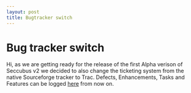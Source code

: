 ```yaml
---
layout: post
title: Bugtracker switch
---
```

# Bug tracker switch

Hi, as we are getting ready for the release of the first Alpha verison of
Seccubus v2 we decided to also change the ticketing system from the native
Sourceforge tracker to Trac. Defects, Enhancements, Tasks and Features can be
logged [here](https://sourceforge.net/apps/trac/seccubus/report) from now on.


